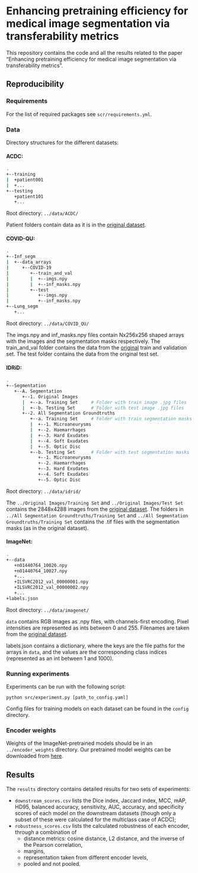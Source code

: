 # Enhancing pretraining efficiency for medical image segmentation via transferability metrics

This repository contains the code and all the results related to the paper “Enhancing pretraining efficiency for medical image segmentation via transferability metrics”.

## Reproducibility

### Requirements

For the list of required packages see `scr/requirements.yml`.

### Data


Directory structures for the different datasets:

#### ACDC:

```bash
.
+--training
|  +patient001
|  +...
+--testing
   +patient101
   +...

```
Root directory: `../data/ACDC/`

Patient folders contain data as it is in the [original dataset](https://www.creatis.insa-lyon.fr/Challenge/acdc/).


#### COVID-QU:

```bash
.
+--Inf_segm
|  +--data_arrays
|     +--COVID-19
|        +--train_and_val
|        |  +--imgs.npy
|        |  +--inf_masks.npy
|        +--test
|           +--imgs.npy
|           +--inf_masks.npy
+--Lung_segm
   +...
```

Root directory: `../data/COVID_QU/`

The imgs.npy and inf_masks.npy files contain Nx256x256 shaped arrays with the images and the segmentation masks respectively.
The train_and_val folder contains the data from the [original](https://www.kaggle.com/datasets/anasmohammedtahir/covidqu) train and validation set. The test folder contains the data from the original test set.


#### IDRiD:

```bash
.
+--Segmentation
   +--A. Segmentation
      +--1. Original Images
      |  +--a. Training Set     # Folder with train image .jpg files
      |  +--b. Testing Set      # Folder with test image .jpg files
      +--2. All Segmentation Groundtruths
         +--a. Training Set     # Folder with train segmentation masks
         |  +--1. Microaneurysms
         |  +--2. Haemarrhages
         |  +--3. Hard Exudates
         |  +--4. Soft Exudates
         |  +--5. Optic Disc
         +--b. Testing Set      # Folder with test segmentation masks
            +--1. Microaneurysms    
            +--2. Haemarrhages
            +--3. Hard Exudates
            +--4. Soft Exudates
            +--5. Optic Disc
```

Root directory: `../data/idrid/`

The `../Original Images/Training Set` and `../Original Images/Test Set` contains the 2848x4288 images from the [original dataset](https://ieee-dataport.org/open-access/indian-diabetic-retinopathy-image-dataset-idrid).
The  folders in `../All Segmentation Groundtruths/Training Set` and `../All Segmentation Groundtruths/Training Set` contains the .tif files with the segmentation masks (as in the original dataset).


#### ImageNet:

```bash
.
+--data
   +n01440764_10026.npy
   +n01440764_10027.npy
   +...
   +ILSVRC2012_val_00000001.npy
   +ILSVRC2012_val_00000002.npy
   +...
+labels.json
```

Root directory: `../data/imagenet/`

`data` contains RGB images as .npy files, with channels-first encoding. Pixel intensities are represented as ints between 0 and 255. Filenames are taken from the [original dataset](https://image-net.org/challenges/LSVRC/index.php).

labels.json contains a dictionary, where the keys are the file paths for the arrays in `data`, and the values are the corresponding class indices (represented as an int between 1 and 1000).


### Running experiments

Experiments can be run with the following script:

```
python src/experiment.py [path_to_config.yaml]
```

Config files for training models on each dataset can be found in the `config` directory.

### Encoder weights

Weights of the ImageNet-pretrained models should be in an `../encoder_weights` directory. Our pretrained model weights can be downloaded from [here](https://zenodo.org/records/13971513).

## Results

The `results` directory contains detailed results for two sets of experiments:
* `downstream_scores.csv` lists the Dice index, Jaccard index, MCC, mAP, HD95, balanced accuracy, sensitivity, AUC, accuracy, and specificity scores of each model on the downstream datasets (though only a subset of these were calculated for the multiclass case of ACDC);
* `robustness_scores.csv` lists the calculated robustness of each encoder, through a combination of
    * distance metrics: cosine distance, L2 distance, and the inverse of the Pearson correlation,
    * margins,
    * representation taken from different encoder levels,
    * pooled and not pooled.

<!--
## (Acknowledgement)

## Citation
-->
